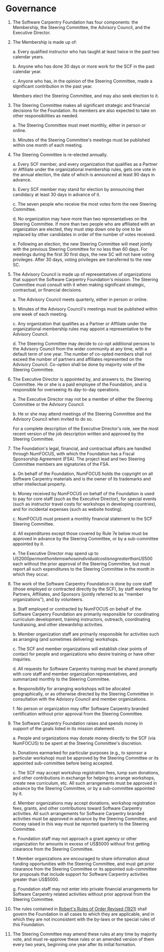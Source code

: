 Governance
==========

1.  <a name="foundation"></a>
    The Software Carpentry Foundation has four components: the
    Membership, the Steering Committee, the Advisory Council, and the
    Executive Director.

2.  <a name="membership"></a>
    The Membership is made up of:

    a.  Every qualified instructor who has taught at least twice in the
        past two calendar years.

    b.  Anyone who has done 30 days or more work for the SCF in the past
        calendar year.

    c.  Anyone who has, in the opinion of the Steering Committee, made
        a significant contribution in the past year.

    Members elect the Steering Committee, and may also seek election to
    it.

3.  <a name="steering-committee-roles"></a>
    The Steering Committee makes all significant strategic and
    financial decisions for the Foundation.  Its members are also
    expected to take on other responsibilities as needed.

    a.  The Steering Committee must meet monthly, either in person or
        online.

    b.  Minutes of the Steering Committee's meetings must be published
        within one month of each meeting.

4.  <a name="steering-committee-elections"></a>
    The Steering Committee is re-elected annually.

    a.  Every SCF member, and every organization that qualifies as a
        Partner or Affiliate under the organizational membership
        rules, gets one vote in the annual election, the date of which
        is announced at least 90 days in advance.

    b.  Every SCF member may stand for election by announcing their
        candidacy at least 30 days in advance of it.

    c.  The seven people who receive the most votes form the new
        Steering Committee.

    d.  No organization may have more than two representatives on the
        Steering Committee.  If more than two people who are
        affiliated with an organization are elected, they must step
        down one by one to be replaced by other candidates in order of
        the number of votes received.
    
    e.  Following an election, the new Steering Committee will meet 
        jointly with the previous Steering Committee for no less than 
        60 days. For meetings during the first 30 first days, the new 
        SC will not have voting privileges. After 30 days, voting 
        privileges are transferred to the new SC.

5.  <a name="advisory-council">
    The Advisory Council is made up of representatives of organizations
    that support the Software Carpentry Foundation's mission.  The
    Steering Committee must consult with it when making significant
    strategic, contractual, or financial decisions.

    a.  The Advisory Council meets quarterly, either in person or online.

    b.  Minutes of the Advisory Council's meetings must be published
        within one week of each meeting.

    c.  Any organization that qualifies as a Partner or Affiliate
        under the organizational membership rules may appoint a
        representative to the Advisory Council.

    d.  The Steering Committee may decide to co-opt additional
        persons to the Advisory Council from the wider community at
        any time, with a default term of one year. The number of
        co-opted members shall not exceed the number of partners and
        affiliates represented on the Advisory Council. Co-option
        shall be done by majority vote of the Steering Committee.

5.  <a name="executive-director">
    The Executive Director is appointed by, and answers to, the
    Steering Committee.  He or she is a paid employee of the
    Foundation, and is responsible for overseeing its day-to-day
    operations.

    a.  The Executive Director may not be a member of either the
        Steering Committee or the Advisory Council.

    b.  He or she may attend meetings of the Steering Committee and
        the Advisory Council when invited to do so.

    For a complete description of the Executive Director's role, see
    the most recent version of the job description written and approved
    by the Steering Committee.

7.  <a name="numfocus">
    The Foundation's legal, financial, and contractual affairs are
    handled through NumFOCUS, with which the Foundation has a Fiscal
    Sponsorship Agreement (FSA).  The project lead and two Steering
    Committee members are signatories of the FSA.

    a.  On behalf of the Foundation, NumFOCUS holds the copyright on
        all Software Carpentry materials and is the owner of its
        trademarks and other intellectual property.

    b.  Money received by NumFOCUS on behalf of the Foundation is used
        to pay for core staff (such as the Executive Director), for
        special events (such as instructor travel costs for workshops
        in developing countries), and for incidental expenses (such as
        website hosting).

    c.  NumFOCUS must present a monthly financial statement to the SCF
        Steering Committee.

    d.  All expenditures except those covered by Rule 7e below must be
        approved in advance by the Steering Committee, or by a
        sub-committee appointed by it.

    e.  The Executive Director may spend up to US$2000 per month on
        items whose individual cost is no greater than US$500 each
        without the prior approval of the Steering Committee, but must
        report all such expenditures to the Steering Committee in the
        month in which they occur.

8.  <a name="staff"></a>
    The work of the Software Carpentry Foundation is done by core
    staff (those employed or contracted directly by the SCF), by staff
    working for Partners, Affiliates, and Sponsors (jointly referred
    to as "member organizations"), and by volunteers.

    a.  Staff employed or contracted by NumFOCUS on behalf of the
        Software Carpenry Foundation are primarily responsible for
        coordinating curriculum development, training instructors,
        outreach, coordinating fundraising, and other stewardship
        activities.

    b.  Member organization staff are primarily responsible for
        activities such as arranging (and sometimes delivering)
        workshops.

    c.  The SCF and member organizations will establish clear points
        of contact for people and organizations who desire training or
        have other inquiries.

    d.  All requests for Software Carpentry training must be shared
        promptly with core staff and member organization
        representatives, and summarized monthly to the Steering
        Committee.

    e.  Responsibility for arranging workshops will be allocated
        geographically, or as otherwise directed by the Steering
        Committee in consultation with the Advisory Council and member
        organizations.

    f.  No person or organization may offer Software Carpentry branded
        certification without prior approval from the Steering
        Committee.

9.  <a name="fundraising">
    The Software Carpentry Foundation raises and spends money in
    support of the goals listed in its mission statement.

    a.  People and organizations may donate money directly to the SCF
        (via NumFOCUS) to be spent at the Steering Committee's
        discretion.

    b.  Donations earmarked for particular purposes (e.g., to sponsor
        a particular workshop) must be approved by the Steering
        Committee or its appointed sub-committee before being
        accepted.

    c.  The SCF may accept workshop registration fees, lump sum
        donations, and other contributions in exchange for helping to
        arrange workshops, create new curriculum, etc.  All such
        arrangements must be approved in advance by the Steering
        Committee, or by a sub-committee appointed by it.

    d.  Member organizations may accept donations, workshop
        registration fees, grants, and other contributions toward
        Software Carpentry activities.  All such arrangements for
        Software Carpentry branded activities must be approved in
        advance by the Steering Committee, and money raised in this
        way must be reported quarterly to the Steering Committee.
   
    e.  Foundation staff may not approach a grant agency or other
        organization for amounts in excess of US$5000 without first
        getting clearance from the Steering Committee.

    f.  Member organizations are encouraged to share information about
        funding opportunities with the Steering Committee, and must
        get prior clearance from the Steering Committee or its
        appointed sub-committee for proposals that include support for
        Software Carpentry activities greater than US$5000.

    g.  Foundation staff may not enter into private financial
        arrangements for Software Carpentry related activities without
        prior approval from the Steering Committee.

10. <a name="rules-of-order"></a>
    The rules contained in [Robert's Rules of Order Revised
    (1921)][RRoO] shall govern the Foundation in all cases to which
    they are applicable, and in which they are not inconsistent with
    the by-laws or the special rules of this Foundation.

11. <a name="amendment"></a>
    The Steering Committee may amend these rules at any time by
    majority vote, and must re-approve these rules or an amended
    version of them every two years, beginning one year after its
    initial formation.

[RRoO]: https://archive.org/details/Robertsrulesofor00robe_201303
